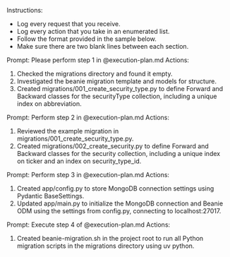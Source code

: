 Instructions:
- Log every request that you receive.
- Log every action that you take in an enumerated list.
- Follow the format provided in the sample below.
- Make sure there are two blank lines between each section.


Prompt: Please perform step 1 in @execution-plan.md
Actions:
1. Checked the migrations directory and found it empty.
2. Investigated the beanie migration template and models for structure.
3. Created migrations/001_create_security_type.py to define Forward and Backward classes for the securityType collection, including a unique index on abbreviation.

Prompt: Perform step 2 in @execution-plan.md
Actions:
1. Reviewed the example migration in migrations/001_create_security_type.py.
2. Created migrations/002_create_security.py to define Forward and Backward classes for the security collection, including a unique index on ticker and an index on security_type_id.

Prompt: Perform step 3 in @execution-plan.md
Actions:
1. Created app/config.py to store MongoDB connection settings using Pydantic BaseSettings.
2. Updated app/main.py to initialize the MongoDB connection and Beanie ODM using the settings from config.py, connecting to localhost:27017.

Prompt: Execute step 4 of @execution-plan.md
Actions:
1. Created beanie-migration.sh in the project root to run all Python migration scripts in the migrations directory using uv python.



